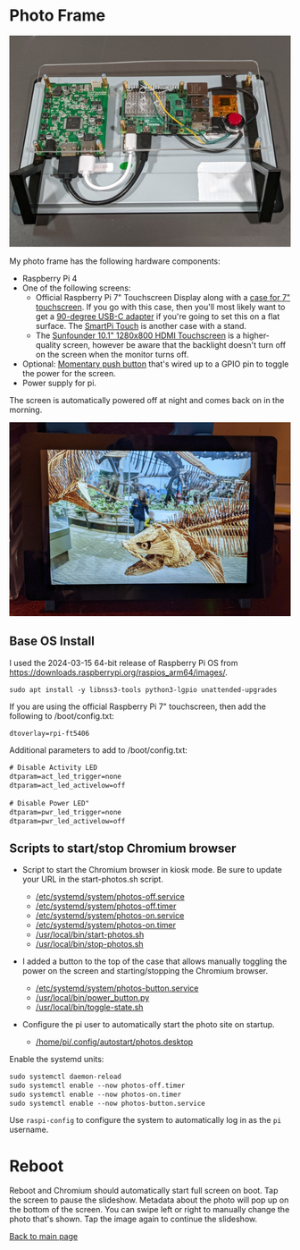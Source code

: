 # Photo Frame

![Photo Frame Back](../screenshots/photo-frame-back.jpg?raw=1)

My photo frame has the following hardware components:

- Raspberry Pi 4
- One of the following screens:
  - Official Raspberry Pi 7" Touchscreen Display along with a
    [case for 7" touchscreen](https://thepihut.com/products/raspberry-pi-official-7-touchscreen-case).
    If you go with this case, then you'll most likely want to get a
    [90-degree USB-C adapter](https://thepihut.com/products/usb-c-angle-adapter) if you're going
    to set this on a flat surface. The [SmartPi Touch](https://www.sparkfun.com/products/14059) is
    another case with a stand.
  - The
    [Sunfounder 10.1" 1280x800 HDMI Touchscreen](https://www.sunfounder.com/products/10inch-touchscreen-for-raspberrypi)
    is a higher-quality screen, however be aware that the backlight doesn't turn off on the
    screen when the monitor turns off.
- Optional: [Momentary push button](https://www.adafruit.com/product/1445) that's wired
  up to a GPIO pin to toggle the power for the screen.
- Power supply for pi.

The screen is automatically powered off at night and comes back on in the morning.

![Photo Frame Front](../screenshots/photo-frame-front.jpg?raw=1)

## Base OS Install

I used the 2024-03-15 64-bit release of Raspberry Pi OS from
https://downloads.raspberrypi.org/raspios_arm64/images/.

    sudo apt install -y libnss3-tools python3-lgpio unattended-upgrades

If you are using the official Raspberry Pi 7" touchscreen, then
add the following to /boot/config.txt:

    dtoverlay=rpi-ft5406

Additional parameters to add to /boot/config.txt:

    # Disable Activity LED
    dtparam=act_led_trigger=none
    dtparam=act_led_activelow=off

    # Disable Power LED"
    dtparam=pwr_led_trigger=none
    dtparam=pwr_led_activelow=off

## Scripts to start/stop Chromium browser

- Script to start the Chromium browser in kiosk mode. Be sure to update your URL in the
  start-photos.sh script.
  - [/etc/systemd/system/photos-off.service](etc/systemd/system/photos-off.service)
  - [/etc/systemd/system/photos-off.timer](etc/systemd/system/photos-off.timer)
  - [/etc/systemd/system/photos-on.service](etc/systemd/system/photos-on.service)
  - [/etc/systemd/system/photos-on.timer](etc/systemd/system/photos-on.timer)
  - [/usr/local/bin/start-photos.sh](usr/local/bin/start-photos.sh)
  - [/usr/local/bin/stop-photos.sh](usr/local/bin/stop-photos.sh)

- I added a button to the top of the case that allows manually toggling the power on the screen
  and starting/stopping the Chromium browser.
  - [/etc/systemd/system/photos-button.service](etc/systemd/system/photos-button.service)
  - [/usr/local/bin/power_button.py](usr/local/bin/power_button.py)
  - [/usr/local/bin/toggle-state.sh](usr/local/bin/toggle-state.sh)

- Configure the pi user to automatically start the photo site on startup.
  - [/home/pi/.config/autostart/photos.desktop](home/pi/.config/autostart/photos.desktop)


Enable the systemd units:

    sudo systemctl daemon-reload
    sudo systemctl enable --now photos-off.timer
    sudo systemctl enable --now photos-on.timer
    sudo systemctl enable --now photos-button.service

Use `raspi-config` to configure the system to automatically log in as the
`pi` username.

# Reboot

Reboot and Chromium should automatically start full screen on boot. Tap the screen to pause the
slideshow. Metadata about the photo will pop up on the bottom of the screen. You can swipe left
or right to manually change the photo that's shown. Tap the image again to continue the slideshow.

[Back to main page](../README.md)

